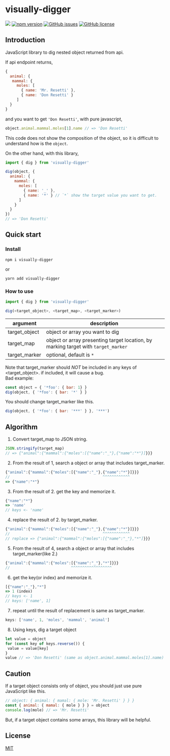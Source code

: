 # visually-digger
![](https://github.com/KoichiKiyokawa/visually-digger/workflows/GitHub%20Actions/badge.svg)
[![npm version](https://badge.fury.io/js/visually-digger.svg)](https://badge.fury.io/js/visually-digger)
[![GitHub issues](https://img.shields.io/github/issues/KoichiKiyokawa/visually-digger)](https://github.com/KoichiKiyokawa/visually-digger/issues)
[![GitHub license](https://img.shields.io/github/license/KoichiKiyokawa/visually-digger)](https://github.com/KoichiKiyokawa/visually-digger)

## Introduction
JavaScript library to dig nested object returned from api.

If api endpoint returns,
```js
{ 
  animal: {
   mammal: {
     moles: [
       { name: 'Mr. Resetti' },
       { name: 'Don Resetti' }
     ]
  }
}
```
and you want to get `'Don Resetti'`, with pure javascript,
```js
object.animal.mammal.moles[1].name // => 'Don Resetti'
```
This code does not show the composition of the object, so it is difficult to understand how is the `object`.

On the other hand, with this library,
```js
import { dig } from 'visually-digger'

dig(object, {
  animal: {
    mammal: {
      moles: [
        { name: '_' },
        { name: '*' } // `*` show the target value you want to get.
      ]
    }
  }
})
// => 'Don Resetti'
```

## Quick start
### Install
```console
npm i visually-digger
```
or
```console
yarn add visually-digger
```

### How to use
```js
import { dig } from 'visually-digger'

dig(<target_object>, <target_map>, <target_marker>)
```
argument|description
--|--
target_object|object or array you want to dig
target_map|object or array presenting target location, by marking target with `target_marker`
target_marker|optional, default is `*`

Note that target_marker should _NOT_ be included in any keys of <target_object>.
if included, it will cause a bug.  
Bad example:
```js
const object = { '*foo': { bar: 1} }
dig(object, { '*foo': { bar: '*' } }
```
You should change target_marker like this.
```js
dig(object, { '*foo': { bar: '***' } }, '***')
```

## Algorithm
1. Convert target_map to JSON string.
```js
JSON.stringify(target_map)
// => {"animal":{"mammal":{"moles":[{"name":"_"},{"name":"*"}]}}}
```
2. From the result of 1, search a object or array that includes target_marker.
```js
{"animal":{"mammal":{"moles":[{"name":"_"},{"name":"*"}]}}}
//                                         ^^^^^^^^^^^^
=> {"name":"*"}
```
3. From the result of 2. get the key and memorize it.
```js
{"name":"*"}
=> 'name'
// keys <- 'name'
```
4. replace the result of 2. by target_marker.
```js
{"animal":{"mammal":{"moles":[{"name":"_"},{"name":"*"}]}}}
//                                         ^^^^^^^^^^^^
// replace => {"animal":{"mammal":{"moles":[{"name":"_"},"*"]}}}
```
5. From the result of 4, search a object or array that includes target_marker(like 2.)
```js
{"animal":{"mammal":{"moles":[{"name":"_"},"*"]}}}
//                           ^^^^^^^^^^^^^^^^^^
```
6. get the key(or index) and memorize it.
```js
[{"name":"_"},"*"]
=> 1 (index)
// keys <- 1
// keys: ['name', 1]
```
7. repeat until the result of replacement is same as target_marker.
```js
keys: ['name', 1, 'moles', 'mammal', 'animal']
```
8. Using keys, dig a target object
```js
let value = object
for (const key of keys.reverse()) {
 value = value[key]
}
value // => 'Don Resetti' (same as object.animal.mammal.moles[1].name)
```

## Caution
If a target object consists only of object, you should just use pure JavaScript like this.
```js
// object: { animal: { mamal: { mole: 'Mr. Resetti' } } }
const { animal: { mamal: { mole } } } = object
console.log(mole) // => 'Mr. Resetti'
```
But, if a target object contains some arrays, this library will be helpful.

## License
[MIT](LICENSE)
